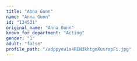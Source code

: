 ```yaml
---
title: "Anna Gunn"
name: "Anna Gunn"
id: "134531"
original_name: "Anna Gunn"
known_for_department: "Acting"
gender: "1"
adult: "false"
profile_path: "/adppyeu1a4REN3khtgmXusrapFi.jpg"
---
```

